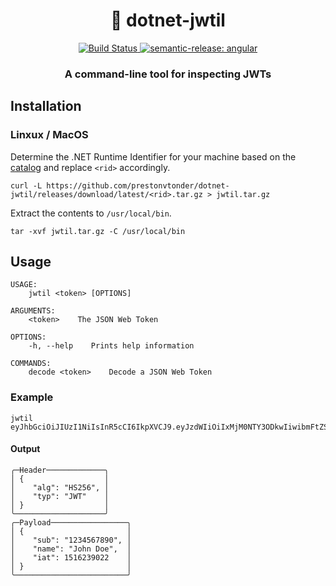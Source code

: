<h1 align="center" style="border-bottom: none;">🔑 dotnet-jwtil</h1>
<div align="center">
    <a href="https://github.com/prestonvtonder/dotnet-jwtil/actions?query=workflow%3Arelease+branch%3Amain">
        <img alt="Build Status" src="https://github.com/prestonvtonder/dotnet-jwtil/actions/workflows/main.yml/badge.svg">
    </a>
    <a href="#badge">
        <img alt="semantic-release: angular" src="https://img.shields.io/badge/semantic--release-angular-e10079?logo=semantic-release">
    </a>
</div>
<h3 align="center">A command-line tool for inspecting JWTs</h3>

## Installation

### Linxux / MacOS

Determine the .NET Runtime Identifier for your machine based on the [catalog](https://learn.microsoft.com/en-us/dotnet/core/rid-catalog) and replace `<rid>` accordingly.

```
curl -L https://github.com/prestonvtonder/dotnet-jwtil/releases/download/latest/<rid>.tar.gz > jwtil.tar.gz
```

Extract the contents to `/usr/local/bin`.

```
tar -xvf jwtil.tar.gz -C /usr/local/bin
```

## Usage

```
USAGE:
    jwtil <token> [OPTIONS]

ARGUMENTS:
    <token>    The JSON Web Token

OPTIONS:
    -h, --help    Prints help information

COMMANDS:
    decode <token>    Decode a JSON Web Token
```

### Example

```
jwtil eyJhbGciOiJIUzI1NiIsInR5cCI6IkpXVCJ9.eyJzdWIiOiIxMjM0NTY3ODkwIiwibmFtZSI6IkpvaG4gRG9lIiwiaWF0IjoxNTE2MjM5MDIyfQ.SflKxwRJSMeKKF2QT4fwpMeJf36POk6yJV_adQssw5c
```

#### Output
```
╭─Header─────────────╮
│ {                  │
│    "alg": "HS256", │
│    "typ": "JWT"    │
│ }                  │
╰────────────────────╯
╭─Payload─────────────────╮
│ {                       │
│    "sub": "1234567890", │
│    "name": "John Doe",  │
│    "iat": 1516239022    │
│ }                       │
╰─────────────────────────╯
```

